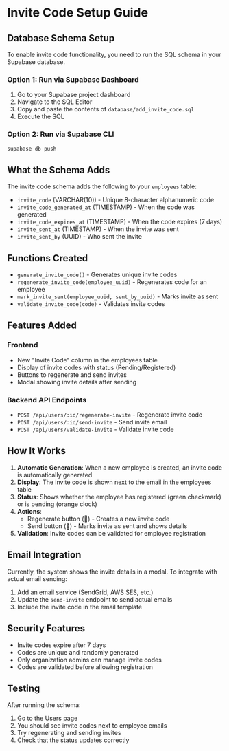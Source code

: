 # Invite Code Setup Guide

## Database Schema Setup

To enable invite code functionality, you need to run the SQL schema in your Supabase database.

### Option 1: Run via Supabase Dashboard

1. Go to your Supabase project dashboard
2. Navigate to the SQL Editor
3. Copy and paste the contents of `database/add_invite_code.sql`
4. Execute the SQL

### Option 2: Run via Supabase CLI

```bash
supabase db push
```

## What the Schema Adds

The invite code schema adds the following to your `employees` table:

- `invite_code` (VARCHAR(10)) - Unique 8-character alphanumeric code
- `invite_code_generated_at` (TIMESTAMP) - When the code was generated
- `invite_code_expires_at` (TIMESTAMP) - When the code expires (7 days)
- `invite_sent_at` (TIMESTAMP) - When the invite was sent
- `invite_sent_by` (UUID) - Who sent the invite

## Functions Created

- `generate_invite_code()` - Generates unique invite codes
- `regenerate_invite_code(employee_uuid)` - Regenerates code for an employee
- `mark_invite_sent(employee_uuid, sent_by_uuid)` - Marks invite as sent
- `validate_invite_code(code)` - Validates invite codes

## Features Added

### Frontend
- New "Invite Code" column in the employees table
- Display of invite codes with status (Pending/Registered)
- Buttons to regenerate and send invites
- Modal showing invite details after sending

### Backend API Endpoints
- `POST /api/users/:id/regenerate-invite` - Regenerate invite code
- `POST /api/users/:id/send-invite` - Send invite email
- `POST /api/users/validate-invite` - Validate invite code

## How It Works

1. **Automatic Generation**: When a new employee is created, an invite code is automatically generated
2. **Display**: The invite code is shown next to the email in the employees table
3. **Status**: Shows whether the employee has registered (green checkmark) or is pending (orange clock)
4. **Actions**: 
   - Regenerate button (🔄) - Creates a new invite code
   - Send button (📧) - Marks invite as sent and shows details
5. **Validation**: Invite codes can be validated for employee registration

## Email Integration

Currently, the system shows the invite details in a modal. To integrate with actual email sending:

1. Add an email service (SendGrid, AWS SES, etc.)
2. Update the `send-invite` endpoint to send actual emails
3. Include the invite code in the email template

## Security Features

- Invite codes expire after 7 days
- Codes are unique and randomly generated
- Only organization admins can manage invite codes
- Codes are validated before allowing registration

## Testing

After running the schema:

1. Go to the Users page
2. You should see invite codes next to employee emails
3. Try regenerating and sending invites
4. Check that the status updates correctly 